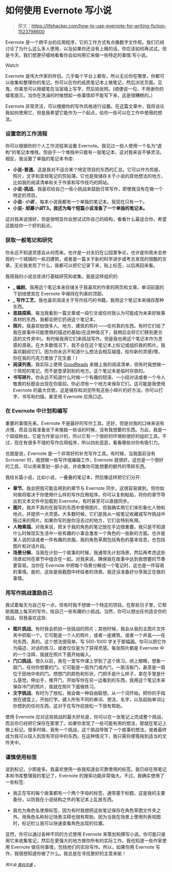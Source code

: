 # 如何使用 Evernote 写小说

> 原文：<https://lifehacker.com/how-to-use-evernote-for-writing-fiction-1523798600>

Evernote 是一个跨平台的应用程序，它的工作方式有点像数字文件柜。我们已经讨论了为什么这么多人使用，以及如果你还没有上瘾的话，你应该如何再试试。但是今天，我们想更仔细地看看你会如何用它来做一些特定的事情:写小说。

Watch

Evernote 是伟大作家的伴侣。几乎每个平台上都有，所以无论你在哪里，你都可以收集和整理你的笔记。你可以在你的纸质笔记本上做笔记，然后浏览页面。见鬼，你甚至可以用蜡笔在浴室墙上写字，然后拍张照。(顺便说一句，不用谢你的蜡笔提示。当你在洗澡的时候想起一些事情却不能写下来，这是很糟糕的。)

Evernote 非常灵活，可以根据你的写作风格进行设置。在这篇文章中，我将谈论我如何使用它，但是我希望它能作为一个起点，给你一些可以在工作中使用的想法。

### 设置您的工作流程

你可以根据你的个人工作流程来设置 Evernote。我见过一些人使用一个名为“虚构”的笔记本堆栈，但由于一个堆栈中只能有一层笔记本，这对我来说不够灵活。相反，我设置了单独的笔记本书库:

*   **小说-普通**。这是我对不适合某个特定项目的东西的汇总。它可以作为剪报，照片，文字和音频笔记的剪贴簿。它也是我储存关于小说的其他想法的地方，比如我的阅读清单和关于作家和写作技巧的网站。
*   **小说-挑战**。我喜欢给自己一些小挑战来鼓励日常写作，即使我没有在做一个特定的项目。
*   **小说- *小说*** 。每本小说我都有一个单独的笔记本。我现在只有一个。
*   **小说- *短篇小说*T3。我还为每个短篇小说准备了一个单独的笔记本。**

这对我来说很好，但是很明显你会想试试你自己的结构，看看什么最适合你。希望这能给你一个好的起点。

### 获取一般笔记和研究

你永远不知道灵感会从何而来。也许是一对夫妇在公园里争论，也许是你周末去参观的一个城镇的一栋旧建筑，或者是一篇关于新的科学进步或考古发现的很酷的文章。无论我发现了什么，我都可以把它记录下来，贴上标签，以后再回来看。

我用我的小说总库进行基础研究和收集。我是这样组织的:

*   **_ 编剧**。我用这个笔记本来存储关于我喜欢的作家的网页和文章。单词前面的下划线使其在 Evernote 中保持在列表的顶部。
*   **_ 写作工艺**。我也喜欢阅读关于写作技巧的书籍。我用这个笔记本来储存那种东西。
*   **思路探索**。每当我看到一篇文章或一段引文或任何我认为可能成为未来好故事素材的东西，我都会把它扔进这个笔记本。
*   **照片**。我喜欢拍很多人、地方、建筑的照片——任何真的东西。有时它们给了我在故事中可能使用的描述的基础(在这种情况下，我稍后会将它们移到更合适的文件夹中)。有时候我用它们来挑战写作。但是我也用这个笔记本作为灵感的源泉。在大多数情况下，我不会在这个笔记本上标记或组织我的照片。我喜欢翻阅它们，因为你永远不知道什么想法会相互碰撞，给你新的灵感(嘿，你在我的巧克力里放了花生酱！)
*   **阅读列表**。我实际上使用 [GoodReads](https://www.goodreads.com/) 来跟上我的阅读清单，但有时我想做一个简短的笔记，而不是登录到别的地方。这个笔记本是临时存放的。
*   **书写碎片**。你永远不知道什么时候一个有趣的短语、一小段对话或者一个令人敬畏的标题会出现在你面前。你必须有一个地方来保存它们。这可能是我使用 Evernote 的最大优势。这是储存和浏览所有这些小碎片的好方法。你可以打字、书写和扫描，甚至用 Evernote 应用口述。

### 在 Evernote 中计划和编写

重要的事情先来。Evernote 不是最好的写作工具。还好，但是对我的口味来说有点慢，而且当我准备坐下来推敲一些话的时候，没有我想要的东西。为此，我是一个超级粉丝。它是为作家设计的，所以它有一个很好的环境和很好的组织工具。不过，现在有很多不错的写作应用程序，所以四处逛逛，看看哪些对你有吸引力。

也就是说，Evernote 是一个非常好的补充写作工具。有时候，当我面前没有 Scrivener 时，我想做一些写作或编辑工作，Evernote 就很好。这也是一个很好的工具，可以用来策划一部小说，并收集你可能想要的额外的零碎东西。

我给长篇小说，比如小说，一叠叠的笔记本，然后像这样把它们分开:

*   **章节**。我会把我可能会用到的章节与 Evernote 同步。这很容易做到，但你如何做将取决于你使用什么样的写作应用程序。你可以复制粘贴，将你的章节导出到文本文件中加载到 Evernote，有时甚至可以直接同步。
*   **图片**。我并不真的在我写的东西中使用图片，但我确实用它们来形象化人物和地点，并提供一点灵感。大多数时候，它们是我从一般笔记收藏或写作挑战中拖过来的照片。如果你写的是你没去过的地方，它们会特别有用。
*   **人物素描**。对我来说，把关于我的角色的笔记放在手边很重要。我只是不知道什么时候现实生活中一些有趣的小事会激发一个角色的一些新的方面。也许是某人说的话或者一件有趣的衣服。我的角色草图包括角色的基本信息，也包括图片和对话片段。
*   **场景分解**。当我在计划一个故事的时候，我通常先计划场景，然后再考虑这些场景如何在章节中组合在一起。对我来说，确保我在故事中达到我想要的节奏更容易。当你在 Evernote 中把每个场景分解成一个笔记时，这也是一件容易的事情。是的，这些是我截图中终结者的场景。我还没准备好分享我正在做的事情。

### 用写作挑战激励自己

我试着每天为自己写一点，但有时我不想做一个特定的项目。在那些日子里，它帮助我跟上每天的写作，给自己一些有趣的小挑战。当然，你可以想出任何适合你的挑战，但我喜欢这些:

*   **图片挑战**。有时我会抓拍一张挑战的照片；其他时候，我会从我的主图片文件夹中抓取一个。它可能是一个人的照片，或者一座建筑，或者一个井盖——任何东西，真的。这个想法很简单。写 500-1000 字关于那幅画。你可以把它作为描述、对话的练习，或者仅仅是为了获得灵感。每张照片都是 Evernote 中的一个注释，我就在照片下面开始输入。
*   **门口挑战**。很久以前，我在一堂写作课上学到了这个练习。闭上眼睛，想象一扇门，任何你想要的门。它可能是一扇外门或内门，一扇活板门，甚至是一扇位于田地中央的门。想想门的颜色和形状，门把手是什么样子，拿在手里是什么感觉。伸出手，推开门，开始写你在另一边看到的东西。我用这个笔记本来保存冷门的照片，我就在照片下面做练习。
*   **文字挑战**。有时为了放松，我会做一种自由联想。从一个词开始。把你的手指放在键盘上，开始打字。键入所有不同的单词、想法、名字，以及起始单词让你想到的任何东西。这对于在写作前放松一下很有帮助。

使用 Evernote 应对这些挑战的最大好处是，你可以在一张笔记上完成整个挑战，而且你已经把它保存在那里了。如果你发现了一些可能有用的想法，那就在笔记上做上标记。很多时候，我有一个挑战，这个挑战导致了一个故事的想法，或者最终成为我可以投入到现有项目中的东西。在这种情况下，我只需将便笺拖到适当的文件夹中。

### 谨慎使用标签

说到标记，少即是多。我喜欢使用一些我知道会可靠使用的标签。我已经在用笔记本和书库整理我的笔记了，Evernote 的搜索功能非常强大。不过，我确实使用了一些标签:

*   我正在写的每个故事都有一个两个字母的标签，通常基于标题。这是我的主要备份，以防我在小说结构之外的笔记本上乱放东西。

*   我也为角色名使用标签，因为有时我想把这些笔记保存在角色草图文件夹之外。用角色名称标记场景注释也很有帮助，因为当我在场景上使用列表视图时，标记栏让我可以快速查看角色出现的位置。

显然，你可以通过各种不同的方式使用 Evernote 来策划和撰写小说。你可能只是用它来收集笔记，然后在更强大的地方做你所有的实际工作。我也知道一些作家使用 Evernote 做任何事情，包括他们的实际写作。所以，如果你用 Evernote 写作，我很想知道你做了什么。我总是在寻找更好的主意来偷！

*<small>照片由</small>* [*<small>数码风暴</small>*](http://www.shutterstock.com/pic-109769693/stock-photo-retro-vintage-typewriter-front-view-with-paper-room-for-text-or-copy-space-on-a-white-background.html?src=9wxvTcCZzNC3hQrFOqGsMQ-1-63) 。